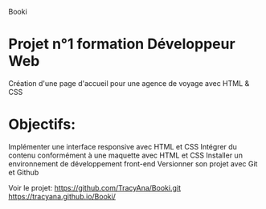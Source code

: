 Booki

# Projet n°1 formation Développeur Web
Création d'une page d'accueil pour une agence de voyage avec HTML & CSS

# Objectifs:
Implémenter une interface responsive avec HTML et CSS
Intégrer du contenu conformément à une maquette avec HTML et CSS
Installer un environnement de développement front-end
Versionner son projet avec Git et Github

Voir le projet: https://github.com/TracyAna/Booki.git
                https://tracyana.github.io/Booki/
